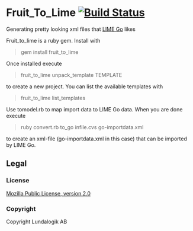 # Fruit_To_Lime [![Build Status](https://travis-ci.org/Lundalogik/fruit_to_lime.png?branch=master)](https://travis-ci.org/Lundalogik/fruit_to_lime) 

Generating pretty looking xml files that [LIME Go](http://www.lime-go.com/) likes

Fruit_to_lime is a ruby gem. Install with 

> gem install fruit_to_lime

Once installed execute 

> fruit_to_lime unpack_template TEMPLATE

to create a new project. You can list the available templates with 

> fruit_to_lime list_templates

Use tomodel.rb to map import data to LIME Go data. When you are done execute

> ruby convert.rb to_go infile.cvs go-importdata.xml

to create an xml-file (go-importdata.xml in this case) that can be imported by LIME Go.

## Legal

### License
[Mozilla Public License, version 2.0](LICENSE)

### Copyright
Copyright Lundalogik AB
